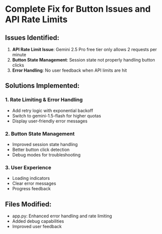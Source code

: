 
# Complete Fix for Button Issues and API Rate Limits

## Issues Identified:

1. **API Rate Limit Issue**: Gemini 2.5 Pro free tier only allows 2 requests per minute
2. **Button State Management**: Session state not properly handling button clicks
3. **Error Handling**: No user feedback when API limits are hit

## Solutions Implemented:

### 1. Rate Limiting & Error Handling
- Add retry logic with exponential backoff
- Switch to gemini-1.5-flash for higher quotas
- Display user-friendly error messages

### 2. Button State Management
- Improved session state handling
- Better button click detection
- Debug modes for troubleshooting

### 3. User Experience
- Loading indicators
- Clear error messages
- Progress feedback

## Files Modified:
- app.py: Enhanced error handling and rate limiting
- Added debug capabilities
- Improved user feedback
